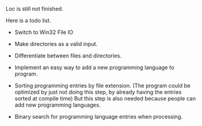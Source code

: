 Loc is still not finished.

Here is a todo list.

- Switch to Win32 File IO

- Make directories as a valid input.

- Differentiate between files and directories.

- Implement an easy way to add a new programming language to program.

- Sorting programming entries by file extension.
  (The program could be optimized by just not doing this step, by
   already having the entries sorted at compile time)
   But this step is also needed because people can add new programming
   languages.
     
- Binary search for programming language entries when processing.
